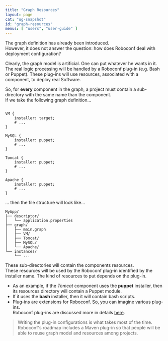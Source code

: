 ```yaml
---
title: "Graph Resources"
layout: page
cat: "ug-snapshot"
id: "graph-resources"
menus: [ "users", "user-guide" ]
---
```


The graph definition has already been introduced.  
However, it does not answer the question: how does Roboconf deal with deployment configuration?

Clearly, the graph model is artificial. One can put whatever he wants in it.  
The real logic processing will be handled by a Roboconf plug-in (e.g. Bash or Puppet). These plug-ins will
use resources, associated with a component, to deploy real Software.

So, for **every** component in the graph, a project must contain a sub-directory with the same name than the component.  
If we take the following graph definition...

<pre><code class="language-roboconf">
VM {
	installer: target;
	# ...
}
	
MySQL {
	installer: puppet;
	# ...
}
	
Tomcat {
	installer: puppet;
	# ...
}
	
Apache {
	installer: puppet;
	# ...
}
</code></pre>

... then the file structure will look like...

	MyApp/
	├── descriptor/
	│   └── application.properties
	├── graph/
	│   ├── main.graph
	│   ├── VM/
	│   ├── Tomcat/
	│   ├── MySQL/
	│   └── Apache/
	└── instances/
    	└── ...

These sub-directories will contain the components resources.  
These resources will be used by the Roboconf plug-in identified by the installer name.
The kind of resources to put depends on the plug-in.

* As an example, if the *Tomcat* component uses the **puppet** installer, then its resources directory
will contain a Puppet module.
* If it uses the **bash** installer, then it will contain bash scripts.
* Plug-ins are extensions for Roboconf. So, you can imagine various plug-ins.  
Roboconf plug-ins are discussed more in details [here](about-plugins.html).

> Writing the plug-in configurations is what takes most of the time.  
> Roboconf's roadmap includes a Maven plug-in so that people will be able to reuse graph model and resources
> among projects.
